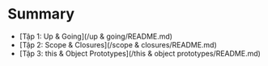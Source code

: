 # Summary

* [Tập 1: Up & Going](/up & going/README.md)
* [Tập 2: Scope & Closures](/scope & closures/README.md)
* [Tập 3: this & Object Prototypes](/this & object prototypes/README.md)

